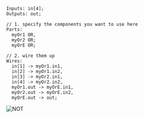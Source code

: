 ```
Inputs: in[4];
Outputs: out;

// 1. specify the components you want to use here
Parts:
  myOr1 OR,
  myOr2 OR;
  myOrE OR;

// 2. wire them up
Wires:
  in[1] -> myOr1.in1,
  in[2] -> myOr1.in2,
  in[3] -> myOr2.in1,
  in[4] -> myOr2.in2,
  myOr1.out -> myOrE.in1,
  myOr2.out -> myOrE.in2,
  myOrE.out -> out;
```
![NOT](https://gitlab.com/HeinD/MHRD/raw/master/OR4W/OR4W.png)